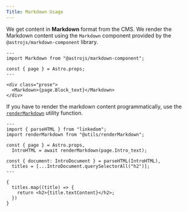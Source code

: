 ```yaml
---
Title: Markdown Usage
---
```


We get content in **Markdown** format from the CMS. We render the Markdown content using the `Markdown` component provided by the `@astrojs/markdown-component` library.

```astro
---
import Markdown from "@astrojs/markdown-component";

const { page } = Astro.props;
---

<div class="prose">
  <Markdown>{page.Block_text}</Markdown>
</div>
```

If you have to render the markdown content programmatically, use the [`renderMarkdown`](/src/utils/renderMarkdown.ts) utility function.

```astro
---
import { parseHTML } from "linkedom";
import renderMarkdown from "@utils/renderMarkdown";

const { page } = Astro.props,
  IntroHTML = await renderMarkdown(page.Intro_text);

const { document: IntroDocument } = parseHTML(IntroHTML),
  titles = [...IntroDocument.querySelectorAll("h2")];
---

{
  titles.map((title) => {
    return <h2>{title.textContent}</h2>;
  })
}
```
